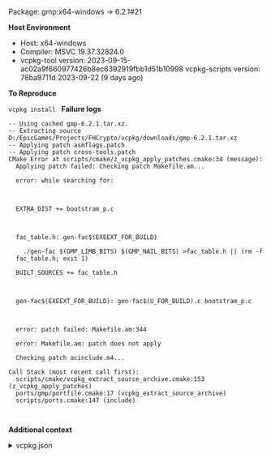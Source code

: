 Package: gmp:x64-windows -> 6.2.1#21

**Host Environment**

- Host: x64-windows
- Compiler: MSVC 19.37.32824.0
-    vcpkg-tool version: 2023-09-15-ac02a9f660977426b8ec6392919fbb1d51b10998
    vcpkg-scripts version: 78ba9711d 2023-09-22 (9 days ago)

**To Reproduce**

`vcpkg install `
**Failure logs**

```
-- Using cached gmp-6.2.1.tar.xz.
-- Extracting source D:/EpicGames/Projects/FHCrypto/vcpkg/downloads/gmp-6.2.1.tar.xz
-- Applying patch asmflags.patch
-- Applying patch cross-tools.patch
CMake Error at scripts/cmake/z_vcpkg_apply_patches.cmake:34 (message):
  Applying patch failed: Checking patch Makefile.am...

  error: while searching for:



  EXTRA_DIST += bootstram_p.c



  fac_table.h: gen-fac$(EXEEXT_FOR_BUILD)

  	./gen-fac $(GMP_LIMB_BITS) $(GMP_NAIL_BITS) >fac_table.h || (rm -f
  fac_table.h; exit 1)

  BUILT_SOURCES += fac_table.h



  gen-fac$(EXEEXT_FOR_BUILD): gen-fac$(U_FOR_BUILD).c bootstram_p.c



  error: patch failed: Makefile.am:344

  error: Makefile.am: patch does not apply

  Checking patch acinclude.m4...

Call Stack (most recent call first):
  scripts/cmake/vcpkg_extract_source_archive.cmake:153 (z_vcpkg_apply_patches)
  ports/gmp/portfile.cmake:17 (vcpkg_extract_source_archive)
  scripts/ports.cmake:147 (include)



```
**Additional context**

<details><summary>vcpkg.json</summary>

```
{
  "$schema": "https://raw.githubusercontent.com/microsoft/vcpkg-tool/main/docs/vcpkg.schema.json",
  "name": "fhcrypto",
  "version": "1.0.0",
  "dependencies": [
    "gtest",
    "gmp",
    "pkgconf"
  ]
}

```
</details>
